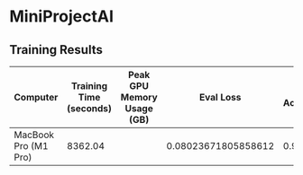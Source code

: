 # MiniProjectAI

## Training Results
| Computer | Training Time (seconds) | Peak GPU Memory Usage (GB) | Eval Loss | Eval Accuracy | Eval F1 Score | Epochs |
|----------|-------------------------|----------------------------|----------|----------|-----------|--------|
| MacBook Pro (M1 Pro) |  8362.04    | |0.08023671805858612|  0.9891| 0.9890606182256122 | 3 |



